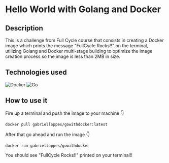 # Hello World with Golang and Docker

## Description
This is a challenge from Full Cycle course that consists in creating a Docker image which prints the message "FullCycle Rocks!!" on the terminal, utilizing Golang and Docker multi-stage building to optimize the image creation process so the image is less than 2MB in size.

## Technologies used
![Docker](https://img.shields.io/badge/docker-%230db7ed.svg?style=for-the-badge&logo=docker&logoColor=white)
![Go](https://img.shields.io/badge/go-%2300ADD8.svg?style=for-the-badge&logo=go&logoColor=white)

## How to use it
Fire up a terminal and push the image to your machine :point_down:
```bash
docker pull gabrielloppes/gowithdocker:latest
```

After that go ahead and run the image :point_down:
```bash
docker run gabrielloppes/gowithdocker 
```
You should see "FullCycle Rocks!!" printed on your terminal!!
